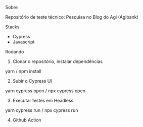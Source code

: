 Sobre

Repositório de teste técnico: Pesquisa no Blog do Agi (Agibank)

Stacks

* Cypress
* Javascript

Rodando

1. Clonar o repositório, instalar dependências

yarn / npm install

2. Subir o Cypress UI

yarn cypress open / npx cypress open

3. Executar testes em Headless

yarn cypress run / npx cypress run

4. Github Action
